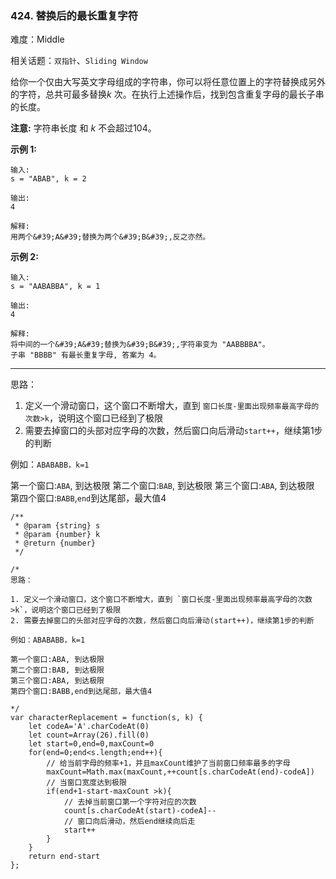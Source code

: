 ### 424. 替换后的最长重复字符

难度：Middle

相关话题：`双指针`、`Sliding Window`

给你一个仅由大写英文字母组成的字符串，你可以将任意位置上的字符替换成另外的字符，总共可最多替换*k* 次。在执行上述操作后，找到包含重复字母的最长子串的长度。



**注意:** 
字符串长度 和 *k* 不会超过104。



**示例 1:** 



```
输入:
s = "ABAB", k = 2

输出:
4

解释:
用两个&#39;A&#39;替换为两个&#39;B&#39;,反之亦然。
```


**示例 2:** 



```
输入:
s = "AABABBA", k = 1

输出:
4

解释:
将中间的一个&#39;A&#39;替换为&#39;B&#39;,字符串变为 "AABBBBA"。
子串 "BBBB" 有最长重复字母, 答案为 4。
```



-----

思路：

1. 定义一个滑动窗口，这个窗口不断增大，直到 `窗口长度-里面出现频率最高字母的次数>k`，说明这个窗口已经到了极限
2. 需要去掉窗口的头部对应字母的次数，然后窗口向后滑动`start++`，继续第1步的判断

例如：`ABABABB，k=1`

第一个窗口:`ABA`, 到达极限
第二个窗口:`BAB`, 到达极限
第三个窗口:`ABA`, 到达极限
第四个窗口:`BABB`,`end`到达尾部，最大值4

```
/**
 * @param {string} s
 * @param {number} k
 * @return {number}
 */

/*
思路：

1. 定义一个滑动窗口，这个窗口不断增大，直到 `窗口长度-里面出现频率最高字母的次数>k`，说明这个窗口已经到了极限
2. 需要去掉窗口的头部对应字母的次数，然后窗口向后滑动(start++)，继续第1步的判断

例如：ABABABB，k=1

第一个窗口:ABA, 到达极限
第二个窗口:BAB, 到达极限
第三个窗口:ABA, 到达极限
第四个窗口:BABB,end到达尾部，最大值4

*/
var characterReplacement = function(s, k) {
    let codeA='A'.charCodeAt(0)
    let count=Array(26).fill(0)
    let start=0,end=0,maxCount=0
    for(end=0;end<s.length;end++){
        // 给当前字母的频率+1，并且maxCount维护了当前窗口频率最多的字母
        maxCount=Math.max(maxCount,++count[s.charCodeAt(end)-codeA])
        // 当窗口宽度达到极限
        if(end+1-start-maxCount >k){
            // 去掉当前窗口第一个字符对应的次数
            count[s.charCodeAt(start)-codeA]--
            // 窗口向后滑动，然后end继续向后走
            start++
        }
    }
    return end-start
};
```

